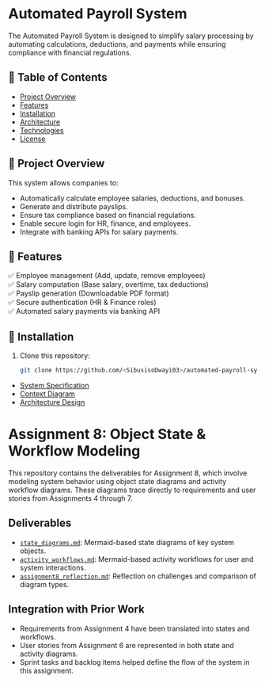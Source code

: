 # Automated Payroll System

The Automated Payroll System is designed to simplify salary processing by automating calculations, deductions, and payments while ensuring compliance with financial regulations.

## 📌 Table of Contents
- [Project Overview](#project-overview)
- [Features](#features)
- [Installation](#installation)
- [Architecture](#architecture)
- [Technologies](#technologies)
- [License](#license)

## 🔹 Project Overview
This system allows companies to:
- Automatically calculate employee salaries, deductions, and bonuses.
- Generate and distribute payslips.
- Ensure tax compliance based on financial regulations.
- Enable secure login for HR, finance, and employees.
- Integrate with banking APIs for salary payments.

## 🔹 Features
✅ Employee management (Add, update, remove employees)  
✅ Salary computation (Base salary, overtime, tax deductions)  
✅ Payslip generation (Downloadable PDF format)  
✅ Secure authentication (HR & Finance roles)  
✅ Automated salary payments via banking API  

## 🔹 Installation
1. Clone this repository:
   ```bash
   git clone https://github.com/<SibusisoDwayi03>/automated-payroll-system.git


- [System Specification](SPECIFICATION.md)
- [Context Diagram](DIAGRAM.md)
- [Architecture Design](ARCHITECTURE.md)

# Assignment 8: Object State & Workflow Modeling

This repository contains the deliverables for Assignment 8, which involve modeling system behavior using object state diagrams and activity workflow diagrams. These diagrams trace directly to requirements and user stories from Assignments 4 through 7.

## Deliverables

- [`state_diagrams.md`](./state_diagrams.md): Mermaid-based state diagrams of key system objects.
- [`activity_workflows.md`](./activity_workflows.md): Mermaid-based activity workflows for user and system interactions.
- [`assignment8_reflection.md`](./assignment8_reflection.md): Reflection on challenges and comparison of diagram types.

## Integration with Prior Work

- Requirements from Assignment 4 have been translated into states and workflows.
- User stories from Assignment 6 are represented in both state and activity diagrams.
- Sprint tasks and backlog items helped define the flow of the system in this assignment.


